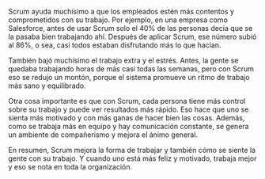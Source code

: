 Scrum ayuda muchísimo a que los empleados estén más contentos y comprometidos con su trabajo. Por ejemplo, en una empresa como Salesforce, antes de usar Scrum solo el 40% de las personas decía que se la pasaba bien trabajando ahí. Después de aplicar Scrum, ese número subió al 86%, o sea, casi todos estaban disfrutando más lo que hacían.

También bajó muchísimo el trabajo extra y el estrés. Antes, la gente se quedaba trabajando horas de más casi todas las semanas, pero con Scrum eso se redujo un montón, porque el sistema promueve un ritmo de trabajo más sano y equilibrado.

Otra cosa importante es que con Scrum, cada persona tiene más control sobre su trabajo y puede ver resultados más rápido. Eso hace que uno se sienta más motivado y con más ganas de hacer bien las cosas. Además, como se trabaja más en equipo y hay comunicación constante, se genera un ambiente de compañerismo y mejora el ánimo general.

En resumen, Scrum mejora la forma de trabajar y también cómo se siente la gente con su trabajo. Y cuando uno está más feliz y motivado, trabaja mejor y eso se nota en toda la organización.
